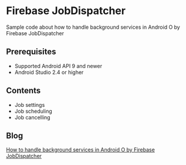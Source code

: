 # Firebase JobDispatcher
Sample code about how to handle background services in Android O by Firebase JobDispatcher

## Prerequisites
* Supported Android API 9 and newer
* Android Studio 2.4 or higher

## Contents
* Job settings
* Job scheduling
* Job cancelling

## Blog
[How to handle background services in Android O by Firebase JobDispatcher](https://medium.com/@jirawatee/จัดการ-background-services-ใน-android-o-ด้วย-firebase-jobdispatcher-560205c41eb6)
